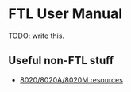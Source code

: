 # FTL User Manual

TODO: write this.

## Useful non-FTL stuff

* [8020/8020A/8020M resources](8020.md)
